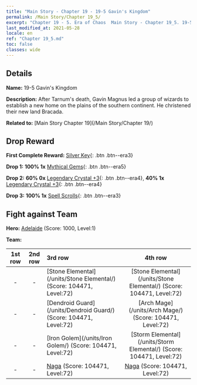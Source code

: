 ```yaml
---
title: "Main Story - Chapter 19 - 19-5 Gavin's Kingdom"
permalink: /Main Story/Chapter 19_5/
excerpt: "Chapter 19 - 5. Era of Chaos  Main Story - Chapter 19_5. 19-5 Gavin's Kingdom"
last_modified_at: 2021-05-28
locale: en
ref: "Chapter 19_5.md"
toc: false
classes: wide
---
```


## Details

 **Name:** 19-5 Gavin's Kingdom

 **Description:** After Tarnum's death, Gavin Magnus led a group of wizards to establish a new home on the plains of the southern continent. He christened their new land Bracada.

 **Related to:** [Main Story Chapter 19](/Main Story/Chapter 19/)

## Drop Reward

 **First Complete Reward:** [Silver Key](/Items/con_693/){: .btn .btn--era3}

 **Drop 1:** **100% 1x** [Mythical Gems](/Items/mat_65/){: .btn .btn--era5}

 **Drop 2:** **60% 0x** [Legendary Crystal +3](/Items/mat_59/){: .btn .btn--era4}, **40% 1x** [Legendary Crystal +3](/Items/mat_59/){: .btn .btn--era4}

 **Drop 3:** **100% 1x** [Spell Scrolls](/Items/con_694/){: .btn .btn--era3}


## Fight against Team
 **Hero:** [Adelaide](/heroes/Adelaide/) (Score: 1000, Level:1)

 **Team:**


  | 1st row | 2nd row | 3rd row | 4th row |
  |:----:|:----:|:----|:----:|
  | - | - | [Stone Elemental](/units/Stone Elemental/) (Score: 104471, Level:72)  | [Stone Elemental](/units/Stone Elemental/) (Score: 104471, Level:72)  |
  | - | - | [Dendroid Guard](/units/Dendroid Guard/) (Score: 104471, Level:72)  | [Arch Mage](/units/Arch Mage/) (Score: 104471, Level:72)  |
  | - | - | [Iron Golem](/units/Iron Golem/) (Score: 104471, Level:72)  | [Storm Elemental](/units/Storm Elemental/) (Score: 104471, Level:72)  |
  | - | - | [Naga](/units/Naga/) (Score: 104471, Level:72)  | [Naga](/units/Naga/) (Score: 104471, Level:72)  |


